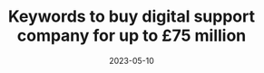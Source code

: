 ---
category:
- .nan
date: 2023-05-10
keyword_suggestion: low code no code digital transformation
post_inspiration: https://www.sharesmagazine.co.uk/news/market/1670233481941110100/keywords-to-buy-digital-support-company-for-up-to-gbp75-million
silot_terms: digital automation
title: Keywords to buy digital <b>support</b> company for up to £75 million
---
